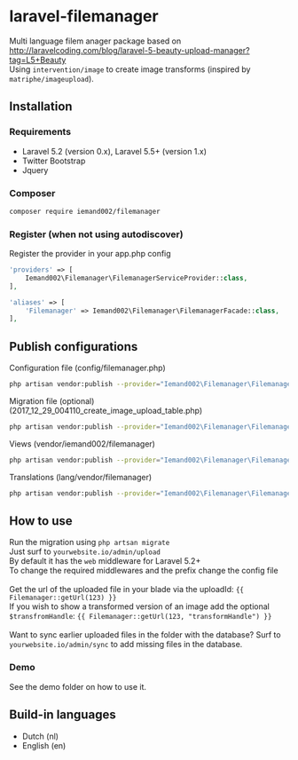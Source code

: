 # laravel-filemanager
Multi language filem anager package based on http://laravelcoding.com/blog/laravel-5-beauty-upload-manager?tag=L5+Beauty<br>
Using ```intervention/image``` to create image transforms (inspired by ```matriphe/imageupload```).

## Installation
### Requirements
* Laravel 5.2 (version 0.x), Laravel 5.5+ (version 1.x)
* Twitter Bootstrap
* Jquery

### Composer
```bash
composer require iemand002/filemanager
```

### Register (when not using autodiscover)
Register the provider in your app.php config
```php
'providers' => [
    Iemand002\Filemanager\FilemanagerServiceProvider::class,
],

'aliases' => [
    'Filemanager' => Iemand002\Filemanager\FilemanagerFacade::class,
],
```

## Publish configurations
Configuration file (config/filemanager.php)
```bash
php artisan vendor:publish --provider="Iemand002\Filemanager\FilemanagerServiceProvider" --tag="config"
```

Migration file (optional) (2017_12_29_004110_create_image_upload_table.php)
```bash
php artisan vendor:publish --provider="Iemand002\Filemanager\FilemanagerServiceProvider" --tag="migration"
```

Views (vendor/iemand002/filemanager)
```bash
php artisan vendor:publish --provider="Iemand002\Filemanager\FilemanagerServiceProvider" --tag="views"
```

Translations (lang/vendor/filemanager)
```bash
php artisan vendor:publish --provider="Iemand002\Filemanager\FilemanagerServiceProvider" --tag="translations"
```

## How to use
Run the migration using ```php artsan migrate```<br/>
Just surf to ```yourwebsite.io/admin/upload```<br/>
By default it has the ```web``` middleware for Laravel 5.2+<br/>
To change the required middlewares and the prefix change the config file
<br><br>
Get the url of the uploaded file in your blade via the uploadId: ```{{ Filemanager::getUrl(123) }}```<br>
If you wish to show a transformed version of an image add the optional ```$transfromHandle```: ```{{ Filemanager::getUrl(123, "transformHandle") }}```<br>
<br>
Want to sync earlier uploaded files in the folder with the database? Surf to ```yourwebsite.io/admin/sync``` to add missing files in the database.

### Demo
See the demo folder on how to use it.

## Build-in languages
* Dutch (nl)
* English (en)